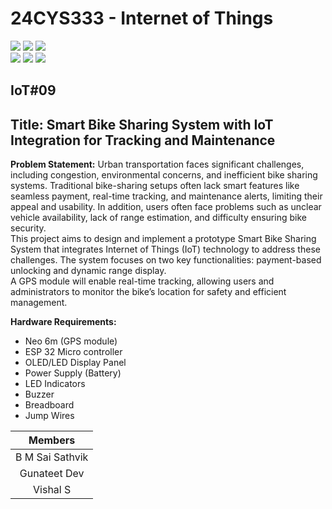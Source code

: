# 24CYS333 - Internet of Things
![](https://img.shields.io/badge/Batch-22CYS-lightgreen) ![](https://img.shields.io/badge/UG-blue) ![](https://img.shields.io/badge/Subject-IoT-blue)
<br/>
![](https://img.shields.io/badge/Lecture-2-orange) ![](https://img.shields.io/badge/Practical-3-orange) ![](https://img.shields.io/badge/Credits-3-orange) <br/>

## IoT#09

## Title: Smart Bike Sharing System with IoT Integration for Tracking and Maintenance

**Problem Statement:** Urban transportation faces significant challenges, including congestion,
 environmental concerns, and inefficient bike sharing systems. Traditional
 bike-sharing setups often lack smart features like seamless payment, real-time
 tracking, and maintenance alerts, limiting their appeal and usability. In addition,
 users often face problems such as unclear vehicle availability, lack of range
 estimation, and difficulty ensuring bike security.<br>
 This project aims to design and implement a prototype Smart Bike Sharing System
 that integrates Internet of Things (IoT) technology to address these challenges. The
 system focuses on two key functionalities: payment-based unlocking and dynamic
 range display.<br>
 A GPS module will enable real-time tracking, allowing users and administrators to
 monitor the bike’s location for safety and efficient management.

**Hardware Requirements:** <br>
- Neo 6m (GPS module) <br>
- ESP 32 Micro controller <br>
- OLED/LED Display Panel <br>
- Power Supply (Battery) <br>
- LED Indicators <br>
- Buzzer <br>
- Breadboard <br>
- Jump Wires <br>

| Members                 | 
|:-----------------------:|
| B M Sai Sathvik         | 
| Gunateet Dev            | 
| Vishal S                |
